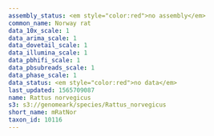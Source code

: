 ```yaml
---
assembly_status: <em style="color:red">no assembly</em>
common_name: Norway rat
data_10x_scale: 1
data_arima_scale: 1
data_dovetail_scale: 1
data_illumina_scale: 1
data_pbhifi_scale: 1
data_pbsubreads_scale: 1
data_phase_scale: 1
data_status: <em style="color:red">no data</em>
last_updated: 1565709087
name: Rattus norvegicus
s3: s3://genomeark/species/Rattus_norvegicus
short_name: mRatNor
taxon_id: 10116
---
```

